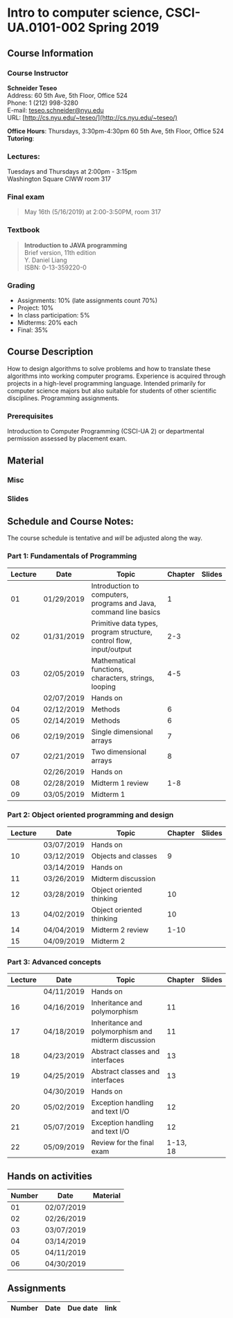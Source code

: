 # Intro to computer science, CSCI-UA.0101-002 Spring 2019

## Course Information
### Course Instructor
**Schneider Teseo**<br>
Address: 60 5th Ave, 5th Floor, Office 524<br>
Phone: 1 (212) 998-3280<br>
E-mail: [teseo.schneider@nyu.edu](mailto:teseo.schneider@nyu.edu)<br>
URL: [http://cs.nyu.edu/~teseo/](http://cs.nyu.edu/~teseo/)<br>

**Office Hours**: Thursdays, 3:30pm-4:30pm 60 5th Ave, 5th Floor, Office 524<br>
**Tutoring**:
 <!-- 60 Washington Square South, 4th Floor [schedule](https://github.com/teseoch/Intro-To-Computer-Science-2018/blob/master/material/Fall2018Tutors.pdf) -->

### Lectures:
Tuesdays and Thursdays at 2:00pm - 3:15pm<br>
Washington Square
CIWW room 317

### Final exam

> May 16th (5/16/2019) at 2:00-3:50PM, room 317


### Textbook

> **Introduction to JAVA programming**<br>
> Brief version, 11th edition<br>
> Y. Daniel Liang<br>
> ISBN: 0-13-359220-0


### Grading
 - Assignments: 10% (late assignments count 70%)
 - Project: 10%
 - In class participation: 5%
 - Midterms: 20% each
 - Final: 35%

## Course Description

How to design algorithms to solve problems and how to translate these algorithms into working computer programs. Experience is acquired through projects in a high-level programming language. Intended primarily for computer science majors but also suitable for students of other scientific disciplines. Programming assignments.



### Prerequisites
Introduction to Computer Programming (CSCI-UA 2) or departmental permission assessed by placement exam.



## Material

### Misc

<!-- - [Java SDK](http://www.oracle.com/technetwork/java/javase/downloads/index.html) -->
<!-- - [Getting started](https://raw.githubusercontent.com/teseoch/Intro-To-Computer-Science-2018/master/material/getting_started.pdf) -->
<!-- - [Eclipse](https://www.eclipse.org/) -->
<!-- - [Getting started Processing](https://raw.githubusercontent.com/teseoch/Intro-To-Computer-Science-2018/master/material/getting_started_processing.pdf) -->
<!-- - [Processing](https://raw.githubusercontent.com/teseoch/Intro-To-Computer-Science-2018/master/material/processing.zip) -->

### Slides
<!-- - [Welcome](https://raw.githubusercontent.com/teseoch/Intro-To-Computer-Science-2018/master/slides/lecture1-welcome.pdf) -->
<!-- - [Introduction](https://raw.githubusercontent.com/teseoch/Intro-To-Computer-Science-2018/master/slides/lecture2-intro.pdf) -->
<!-- - [Mathematical functions, characters, strings, looping](https://raw.githubusercontent.com/teseoch/Intro-To-Computer-Science-2018/master/slides/lecture3-math.pdf) -->
<!-- - [Methods](https://raw.githubusercontent.com/teseoch/Intro-To-Computer-Science-2018/master/slides/lecture4-methods.pdf) -->
<!-- - [Single dimensional arrays](https://raw.githubusercontent.com/teseoch/Intro-To-Computer-Science-2018/master/slides/lecture5-arrays.pdf) -->
<!-- - [Two dimensional arrays](https://raw.githubusercontent.com/teseoch/Intro-To-Computer-Science-2018/master/slides/lecture6-ndarrays.pdf) -->
<!-- - [Objects and classes](https://raw.githubusercontent.com/teseoch/Intro-To-Computer-Science-2018/master/slides/lecture7-objects.pdf) -->
<!-- - [Object oriented thinking](https://raw.githubusercontent.com/teseoch/Intro-To-Computer-Science-2018/master/slides/lecture8-thinkingoo.pdf) -->
<!-- - [Inheritance and Polymorphism](https://raw.githubusercontent.com/teseoch/Intro-To-Computer-Science-2018/master/slides/lecture16.pdf) -->
<!-- - [Abstract Classes and Interfaces](https://raw.githubusercontent.com/teseoch/Intro-To-Computer-Science-2018/master/slides/lecture17.pdf) -->
<!-- - [Exception and Text IO](https://raw.githubusercontent.com/teseoch/Intro-To-Computer-Science-2018/master/slides/lecture18.pdf) -->


## Schedule and Course Notes:

The course schedule is tentative and *will* be adjusted along the way.

### Part 1: Fundamentals of Programming
| Lecture | Date | Topic | Chapter | Slides |
|----|----|----|----|----|
| 01 | 01/29/2019 | Introduction to computers, programs and Java, command line basics | 1 | |
| 02 | 01/31/2019 | Primitive data types, program structure, control flow, input/output| 2-3 | |
| 03 | 02/05/2019 | Mathematical functions, characters, strings, looping| 4-5 ||
|    | 02/07/2019 | Hands on | | |
| 04 | 02/12/2019 | Methods | 6 | |
| 05 | 02/14/2019 | Methods | 6 | |
| 06 | 02/19/2019 | Single dimensional arrays | 7 | |
| 07 | 02/21/2019 | Two dimensional arrays | 8 | |
|    | 02/26/2019 | Hands on | | |
| 08 | 02/28/2019 | Midterm 1 review | 1-8 | |
| 09 | 03/05/2019 | Midterm 1 |  | |

### Part 2: Object oriented programming and design
| Lecture | Date | Topic | Chapter | Slides |
|----|----|----|----|----|
|    | 03/07/2019 | Hands on | | |
| 10 | 03/12/2019 | Objects and classes | 9 | |
|    | 03/14/2019 | Hands on |  | |
| 11 | 03/26/2019 | Midterm discussion | | |
| 12 | 03/28/2019 | Object oriented thinking | 10 | |
| 13 | 04/02/2019 | Object oriented thinking | 10 | |
| 14 | 04/04/2019 | Midterm 2 review | 1-10 | |
| 15 | 04/09/2019 | Midterm 2 | | |

### Part 3: Advanced concepts

| Lecture | Date | Topic | Chapter | Slides |
|----|----|----|----|----|
|    | 04/11/2019 | Hands on | ||
| 16 | 04/16/2019 | Inheritance and polymorphism | 11 | |
| 17 | 04/18/2019 | Inheritance and polymorphism and midterm discussion | 11 | |
| 18 | 04/23/2019 | Abstract classes and interfaces | 13 | |
| 19 | 04/25/2019 | Abstract classes and interfaces | 13 | |
|    | 04/30/2019 | Hands on | ||
| 20 | 05/02/2019 | Exception handling and text I/O | 12 | |
| 21 | 05/07/2019 | Exception handling and text I/O | 12 | |
| 22 | 05/09/2019 | Review for the final exam | 1-13, 18 | |


## Hands on activities
| Number | Date | Material |
|----|----|----|
| 01 | 02/07/2019 | |
| 02 | 02/26/2019 | |
| 03 | 03/07/2019 | |
| 04 | 03/14/2019 | |
| 05 | 04/11/2019 | |
| 06 | 04/30/2019 | |


## Assignments

| Number | Date | Due date| link |
|----|----|----|----|





